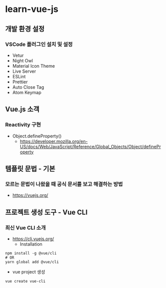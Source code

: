# learn-vue-js

## 개발 환경 설정
### VSCode 플러그인 설치 및 설정
- Vetur
- Night Owl
- Material Icon Theme
- Live Server
- ESLint
- Prettier
- Auto Close Tag
- Atom Keymap

## Vue.js 소객
### Reactivity 구현
- Object.defineProperty()
  - https://developer.mozilla.org/en-US/docs/Web/JavaScript/Reference/Global_Objects/Object/defineProperty

## 템플릿 문법 - 기본
### 모르는 문법이 나왔을 때 공식 문서를 보고 해결하는 방법
- https://vuejs.org/

## 프로젝트 생성 도구 - Vue CLI
### 최신 Vue CLI 소개
- https://cli.vuejs.org/
  - Installation
```
npm install -g @vue/cli
# OR
yarn global add @vue/cli
```
  - vue project 생성
```
vue create vue-cli
```